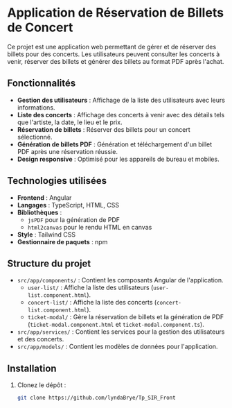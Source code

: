 # Application de Réservation de Billets de Concert

Ce projet est une application web permettant de gérer et de réserver des billets pour des concerts. Les utilisateurs peuvent consulter les concerts à venir, réserver des billets et générer des billets au format PDF après l'achat.

## Fonctionnalités

- **Gestion des utilisateurs** : Affichage de la liste des utilisateurs avec leurs informations.
- **Liste des concerts** : Affichage des concerts à venir avec des détails tels que l'artiste, la date, le lieu et le prix.
- **Réservation de billets** : Réserver des billets pour un concert sélectionné.
- **Génération de billets PDF** : Génération et téléchargement d'un billet PDF après une réservation réussie.
- **Design responsive** : Optimisé pour les appareils de bureau et mobiles.

## Technologies utilisées

- **Frontend** : Angular
- **Langages** : TypeScript, HTML, CSS
- **Bibliothèques** :
  - `jsPDF` pour la génération de PDF
  - `html2canvas` pour le rendu HTML en canvas
- **Style** : Tailwind CSS
- **Gestionnaire de paquets** : npm

## Structure du projet

- `src/app/components/` : Contient les composants Angular de l'application.
  - `user-list/` : Affiche la liste des utilisateurs (`user-list.component.html`).
  - `concert-list/` : Affiche la liste des concerts (`concert-list.component.html`).
  - `ticket-modal/` : Gère la réservation de billets et la génération de PDF (`ticket-modal.component.html` et `ticket-modal.component.ts`).
- `src/app/services/` : Contient les services pour la gestion des utilisateurs et des concerts.
- `src/app/models/` : Contient les modèles de données pour l'application.

## Installation

1. Clonez le dépôt :
   ```bash
   git clone https://github.com/lyndaBrye/Tp_SIR_Front
